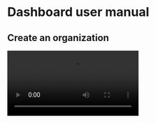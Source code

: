 # Dashboard user manual

## Create an organization

<video controls="controls" src="https://github.com/ForkbombEu/signroom/raw/main/screenshots/videos/create_organization.webm" />

## Setup a credential issuer metadata


<video controls="controls" src="https://github.com/ForkbombEu/signroom/raw/main/screenshots/videos/create_credential_issuer.webm" />


## Setup an authorization server metadata

<video controls="controls" src="https://github.com/ForkbombEu/signroom/raw/main/screenshots/videos/create_authz_server.webm" />

## Create a fully working credential issuing flow

<video controls="controls" src="https://github.com/ForkbombEu/signroom/raw/main/screenshots/videos/issuance_flow.webm" />


